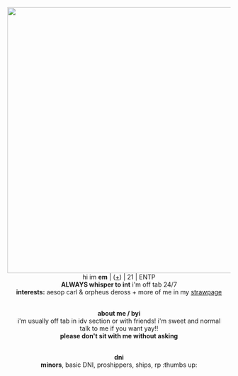 <p align="center">
    <img width="600" src="https://static.wikia.nocookie.net/id5/images/2/25/GreenhouseConceptArtCN.png/revision/latest/scale-to-width-down/500?cb=20240907094512"
<p align="center">
</br>hi im <b>em</b> | (<a href=https://en.pronouns.page/@emsop>+</a>) | 21 | ENTP
<br><b>ALWAYS whisper to int</b> i'm off tab 24/7
<br><b>interests:</b> aesop carl & orpheus deross + more of me in my <a href=https://emsop.straw.page/>strawpage</a>
<p align="center"> <br><b>about me / byi </b>
 <br>i'm usually off tab in idv section or with friends! i'm sweet and normal 
<br>talk to me if you want yay!!
<br><b>please don't sit with me without asking</b>
<p align="center"><br><b>dni</b>
 <br><b>minors</b>, basic DNI, proshippers, ships, rp :thumbs up:

